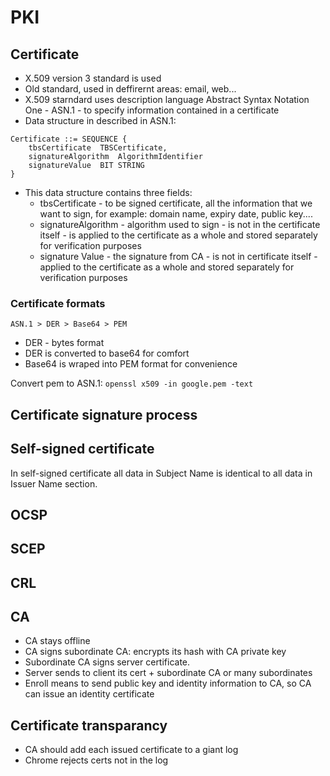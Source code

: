# PKI

## Certificate

- X.509 version 3 standard is used
- Old standard, used in deffirernt areas: email, web...
- X.509 starndard uses description language Abstract Syntax Notation One - ASN.1 - to specify information contained in a certificate
- Data structure in described in ASN.1:

```
Certificate ::= SEQUENCE {
    tbsCertificate  TBSCertificate,
    signatureAlgorithm  AlgorithmIdentifier
    signatureValue  BIT STRING
}
```

- This data structure contains three fields:
    - tbsCertificate - to be signed certificate, all the information that we want to sign, for example: domain name, expiry date, public key....
    - signatureAlgorithm - algorithm used to sign - is not in the certificate itself - is  applied to the certificate as a whole and stored separately for verification purposes
    - signature Value - the signature from CA - is not in certificate itself -  applied to the certificate as a whole and stored separately for verification purposes


### Certificate formats

`ASN.1 > DER > Base64 > PEM`

- DER - bytes format
- DER is converted to base64 for comfort
- Base64 is wraped into PEM format for convenience

Convert pem to ASN.1: `openssl x509 -in google.pem -text`

## Certificate signature process

## Self-signed certificate
In self-signed certificate all data in Subject Name is identical to all data in Issuer Name section.

## OCSP

## SCEP

## CRL

## CA
- CA stays offline
- CA signs subordinate CA: encrypts its hash with CA private key
- Subordinate CA signs server certificate.
- Server sends to client its cert + subordinate CA or many subordinates
- Enroll means to send public key and identity information to CA, so CA can issue an identity certificate

## Certificate transparancy

- CA should add each issued certificate to a giant log
- Chrome rejects certs not in the log